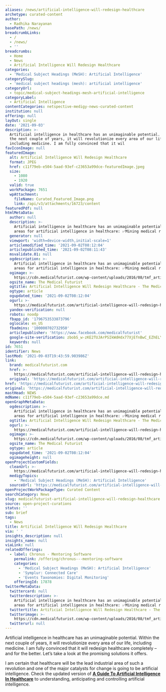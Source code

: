 ```yaml
---
aliases: /news/artificial-intelligence-will-redesign-healthcare
archetype: curated-content
author:
  - Radhika Narayanan
basePath: /news/
breadcrumbLinks:
  - /
  - /news/
  - ''
breadcrumbs:
  - Home
  - News
  - Artificial Intelligence Will Redesign Healthcare
categories:
  - 'Medical Subject Headings (MeSH): Artificial Intelligence'
categorySlug:
  - 'medical subject headings (mesh): artificial intelligence'
categoryUrl:
  - topic/medical-subject-headings-mesh-artificial-intelligence
categoryLabel:
  - Artificial Intelligence
contentCategories: netspective-medigy-news-curated-content
institution: null
offering: null
layOut: single
date: '2021-09-03'
description: >-
  Artificial intelligence in healthcare has an unimaginable potential. Within
  the next couple of years, it will revolutionize every area of our life,
  including medicine. I am fully convinced that it wil
favIconImage: null
featuredImage:
  alt: Artificial Intelligence Will Redesign Healthcare
  format: JPEG
  href: c11f79eb-e504-5aad-93ef-c23653a99dce-featuredImage.jpeg
  size:
    - 1080
    - 1920
  valid: true
  workPackage: 7651
  wpAttachment:
    fileName: Curated_Featured_Image.png
    link: /api/v3/attachments/16723/content
featuredPdf: null
htmlMetaData:
  author: null
  description: >-
    Artificial intelligence in healthcare has an unimaginable potential. Top
    areas for artificial intelligence in healthcare: ✅Mining medical records
  generator: null
  viewport: 'width=device-width,initial-scale=1'
  articlemodified_time: '2021-09-02T08:12:04'
  articlepublished_time: '2021-09-02T08:11:43'
  msvalidate.01: null
  ogdescription: >-
    Artificial intelligence in healthcare has an unimaginable potential. Top
    areas for artificial intelligence in healthcare: ✅Mining medical records
  ogimage: >-
    https://cdn.medicalfuturist.com/wp-content/uploads/2016/08/tmf_article_288-01.png
  ogsite_name: The Medical Futurist
  ogtitle: Artificial Intelligence Will Redesign Healthcare - The Medical Futurist
  ogtype: article
  ogupdated_time: '2021-09-02T08:12:04'
  ogurl: >-
    https://medicalfuturist.com/artificial-intelligence-will-redesign-healthcare/
  yandex-verification: null
  robots: noodp
  fbapp_id: '1796753533873796'
  oglocale: en_US
  fbadmins: '100000702732950'
  articlepublisher: 'https://www.facebook.com/medicalfuturist'
  google-site-verification: zbobS_w-zKE2TUJArPSIkWdHdx77XjEfnBwC_EZhELY
  keywords: null
id: 7651
identifier: News
lastMod: '2021-09-03T19:43:59.903986Z'
link:
  brand: medicalfuturist.com
  href: >-
    https://medicalfuturist.com/artificial-intelligence-will-redesign-healthcare/
  original: 'https://medicalfuturist.com/artificial-intelligence-will-redesign-healthcare'
href: 'https://medicalfuturist.com/artificial-intelligence-will-redesign-healthcare/'
original: 'https://medicalfuturist.com/artificial-intelligence-will-redesign-healthcare'
mastHead: NEWS
mdName: c11f79eb-e504-5aad-93ef-c23653a99dce.md
openGraphMetaData:
  ogdescription: >-
    Artificial intelligence in healthcare has an unimaginable potential. Top
    areas for artificial intelligence in healthcare: ✅Mining medical records
  ogtitle: Artificial Intelligence Will Redesign Healthcare - The Medical Futurist
  ogurl: >-
    https://medicalfuturist.com/artificial-intelligence-will-redesign-healthcare/
  ogimage: >-
    https://cdn.medicalfuturist.com/wp-content/uploads/2016/08/tmf_article_288-01.png
  ogsite_name: The Medical Futurist
  ogtype: article
  ogupdated_time: '2021-09-02T08:12:04'
  ogimageheight: null
openProjectCustomFields:
  cleanUrl: >-
    https://medicalfuturist.com/artificial-intelligence-will-redesign-healthcare/
  medigyTopics:
    - 'Medical Subject Headings (MeSH): Artificial Intelligence'
  sourceUrl: 'https://medicalfuturist.com/artificial-intelligence-will-redesign-healthcare'
openProjectWorkPackageType: Curated Content
searchCategory: News
slug: medicalfuturist-artificial-intelligence-will-redesign-healthcare
source: open-project-curations
status: ''
sub: brief
tags:
  - News
title: Artificial Intelligence Will Redesign Healthcare
via: ' '
insights_description: null
insights_name: null
viaLink: null
relatedOfferings:
  - label: Chronus - Mentoring Software
    permalink: /offering/chronus---mentoring-software
    categories:
      - 'Medical Subject Headings (MeSH): Artificial Intelligence'
      - 'Symplur: Connected Care'
      - 'Events Taxonomies: Digital Monitoring'
    offeringId: 17878
twitterMetaData:
  twittercard: null
  twitterdescription: >-
    Artificial intelligence in healthcare has an unimaginable potential. Top
    areas for artificial intelligence in healthcare: ✅Mining medical records
  twittertitle: Artificial Intelligence Will Redesign Healthcare - The Medical Futurist
  twitterimage: >-
    https://cdn.medicalfuturist.com/wp-content/uploads/2016/08/tmf_article_288-01.png
  twitterurl: null
---
```

<p>Artificial intelligence in healthcare has an unimaginable potential. Within the next couple of years, it will revolutionize every area of our life, including medicine. I am fully convinced that it will redesign healthcare completely – and for the better. Let’s take a look at the promising solutions it offers.</p><p>I am certain that healthcare will be the lead industrial area of such a revolution and one of the major catalysts for change is going to be artificial intelligence. Check the updated version of <a href="https://leanpub.com/ArtificialIntelligenceinHealthcare"><strong>A Guide To Artificial Intelligence In Healthcare</strong></a>&nbsp;to understanding, anticipating and controlling artificial intelligence.</p>